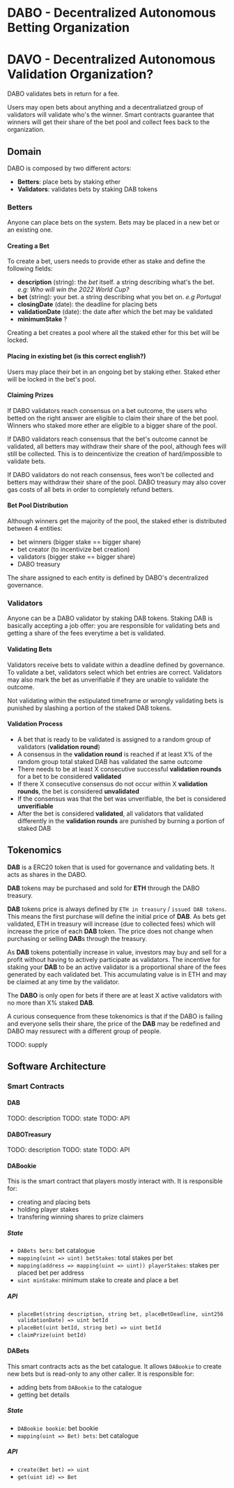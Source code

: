 # DABO - Decentralized Autonomous Betting Organization
# DAVO - Decentralized Autonomous Validation Organization?
DABO validates bets in return for a fee.

Users may open bets about anything and a decentraliatzed group of validators will validate who's the winner. Smart contracts guarantee that winners will get their share of the bet pool and collect fees back to the organization.

## **Domain**

DABO is composed by two different actors:
* **Betters**: place bets by staking ether
* **Validators**: validates bets by staking DAB tokens

### **Betters**
Anyone can place bets on the system. Bets may be placed in a new bet or an existing one.

#### **Creating a Bet**
To create a bet, users needs to provide ether as stake and define the following fields:

* **description** (string): the *bet* itself. a string describing what's the bet. *e.g: Who will win the 2022 World Cup?*
* **bet** (string): your bet. a string describing what you bet on. *e.g Portugal*
* **closingDate** (date): the deadline for placing bets
* **validationDate** (date): the date after which the bet may be validated
* **minimumStake** ?

Creating a bet creates a pool where all the staked ether for this bet will be locked.

#### **Placing in existing bet (is this correct english?)**
Users may place their bet in an ongoing bet by staking ether. Staked ether will be locked in the bet's pool.

#### **Claiming Prizes**
If DABO validators reach consensus on a bet outcome, the users who betted on the right answer are eligible to claim their share of the bet pool. Winners who staked more ether are eligible to a bigger share of the pool.

If DABO validators reach consensus that the bet's outcome cannot be validated, all betters may withdraw their share of the pool, although fees will still be collected. This is to deincentivize the creation of hard/impossible to validate bets.

If DABO validators do not reach consensus, fees won't be collected and betters may withdraw their share of the pool. DABO treasury may also cover gas costs of all bets in order to completely refund betters.

#### **Bet Pool Distribution**
Although winners get the majority of the pool, the staked ether is distributed between 4 entities: 
* bet winners (bigger stake == bigger share)
* bet creator (to incentivize bet creation)
* validators (bigger stake == bigger share)
* DABO treasury

The share assigned to each entity is defined by DABO's decentralized governance.

### **Validators**
Anyone can be a DABO validator by staking DAB tokens. Staking DAB is basically accepting a job offer: you are responsible for validating bets and getting a share of the fees everytime a bet is validated.

#### **Validating Bets**
Validators receive bets to validate within a deadline defined by governance. To validate a bet, validators select which bet entries are correct. Validators may also mark the bet as unverifiable if they are unable to validate the outcome.

Not validating within the estipulated timeframe or wrongly validating bets is punished by slashing a portion of the staked DAB tokens.

#### **Validation Process**

* A bet that is ready to be validated is assigned to a random group of validators (**validation round**)
* A consensus in the **validation round** is reached if at least X% of the random group total staked DAB has validated the same outcome
* There needs to be at least X consecutive successful **validation rounds** for a bet to be considered **validated**
* If there X consecutive consensus do not occur within X **validation rounds**, the bet is considered **unvalidated**
* If the consensus was that the bet was unverifiable, the bet is considered **unverifiable**
* After the bet is considered **validated**, all validators that validated differently in the **validation rounds** are punished by burning a portion of staked DAB

## **Tokenomics**
**DAB** is a ERC20 token that is used for governance and validating bets. It acts as shares in the DABO.

**DAB** tokens may be purchased and sold for **ETH** through the DABO treasury.

**DAB** tokens price is always defined by `ETH in treasury` / `issued DAB tokens`. This means the first purchase will define the initial price of **DAB**. As bets get validated, ETH in treasury will increase (due to collected fees) which will increase the price of each **DAB** token. The price does not change when purchasing or selling **DAB**s through the treasury.

As **DAB** tokens potentially increase in value, investors may buy and sell for a profit without having to actively participate as validators. The incentive for staking your **DAB** to be an active validator is a proportional share of the fees generated by each validated bet. This accumulating value is in ETH and may be claimed at any time by the validator.

The **DABO** is only open for bets if there are at least X active validators with no more than X% staked **DAB**.

A curious consequence from these tokenomics is that if the DABO is failing and everyone sells their share, the price of the **DAB** may be redefined and DABO may ressurect with a different group of people.

TODO: supply


## **Software Architecture**

### **Smart Contracts**
#### **DAB**
TODO: description
TODO: state
TODO: API

#### **DABOTreasury**
TODO: description
TODO: state
TODO: API

#### **DABookie**
This is the smart contract that players mostly interact with. It is responsible for:
* creating and placing bets
* holding player stakes
* transfering winning shares to prize claimers

##### **State**
* `DABets bets`: bet catalogue
* `mapping(uint => uint) betStakes`: total stakes per bet
* `mapping(address => mapping(uint => uint)) playerStakes`: stakes per placed bet per address
* `uint minStake`: minimum stake to create and place a bet

##### **API**
* `placeBet(string description, string bet, placeBetDeadline, uint256 validationDate) => uint betId`
* `placeBet(uint betId, string bet) => uint betId`
* `claimPrize(uint betId)`

#### **DABets**
This smart contracts acts as the bet catalogue. It allows `DABookie` to create new bets but is read-only to any other caller. It is responsible for:
* adding bets from `DABookie` to the catalogue
* getting bet details

##### **State**
* `DABookie bookie`: bet bookie
* `mapping(uint => Bet) bets`: bet catalogue

##### **API**
* `create(Bet bet) => uint`
* `get(uint id) => Bet`